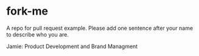 # fork-me

A repo for pull request example. Please add one sentence after your name to describe who you are.


Jamie: Product Development and Brand Managment 